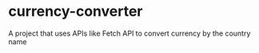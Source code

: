 # currency-converter
A project that uses APIs like Fetch API to convert currency by the country name
